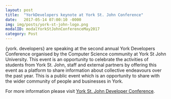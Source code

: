 ```yaml
---
layout: post
title:  "YorkDevelopers keynote at York St. John Conference"
date:   2017-05-14 07:00:10 -0000
img: img/posts/york-st-john-logo.png
modalID: modalYorkStJohnConferenceMay2017
category: Post
---
```

{york. developers} are speaking at the second annual York Developers Conference organised by the Computer Science community at York St John University. This event is an opportunity to celebrate the activities of students from York St. John, staff and external partners by offering this event as a platform to share information about collective endeavours over the past year. This is a public event which is an opportunity to share with the wider community of people and businesses in York.

For more information please visit [York St. John Developer Conference][york-developer-conference-link].

[york-developer-conference-link]: http://yorkdc.net/